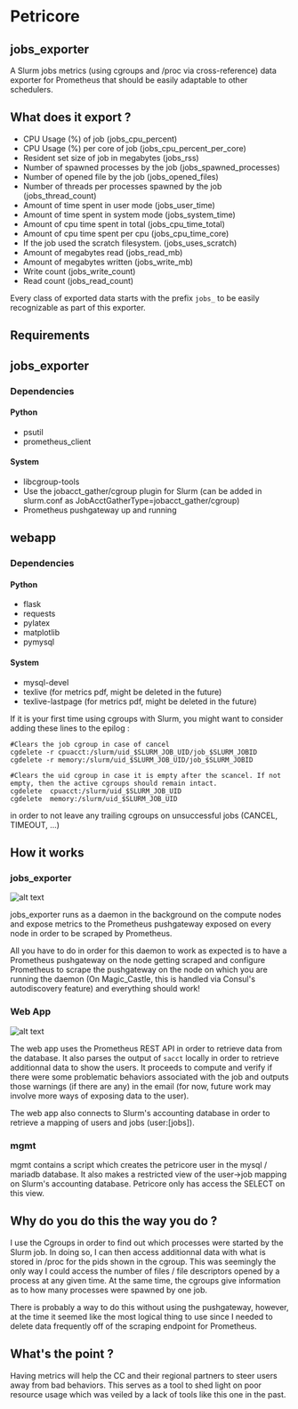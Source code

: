 # Petricore
## jobs_exporter
A Slurm jobs metrics (using cgroups and /proc via cross-reference) data exporter for Prometheus that should be easily adaptable to other schedulers.

## What does it export ?
- CPU Usage (%) of job (jobs_cpu_percent)
- CPU Usage (%) per core of job (jobs_cpu_percent_per_core)
- Resident set size of job in megabytes (jobs_rss)
- Number of spawned processes by the job (jobs_spawned_processes)
- Number of opened file by the job (jobs_opened_files)
- Number of threads per processes spawned by the job (jobs_thread_count)
- Amount of time spent in user mode (jobs_user_time)
- Amount of time spent in system mode (jobs_system_time)
- Amount of cpu time spent in total (jobs_cpu_time_total)
- Amount of cpu time spent per cpu (jobs_cpu_time_core)
- If the job used the scratch filesystem. (jobs_uses_scratch)
- Amount of megabytes read (jobs_read_mb)
- Amount of megabytes written (jobs_write_mb)
- Write count (jobs_write_count)
- Read count (jobs_read_count)

Every class of exported data starts with the prefix `jobs_` to be easily recognizable as part of this exporter.

## Requirements

## jobs_exporter
### Dependencies
#### Python
- psutil
- prometheus_client

#### System
- libcgroup-tools
- Use the jobacct_gather/cgroup plugin for Slurm (can be added in slurm.conf as JobAcctGatherType=jobacct_gather/cgroup)
- Prometheus pushgateway up and running

## webapp
### Dependencies
#### Python
- flask
- requests
- pylatex
- matplotlib
- pymysql

#### System
- mysql-devel
- texlive (for metrics pdf, might be deleted in the future)
- texlive-lastpage (for metrics pdf, might be deleted in the future)

If it is your first time using cgroups with Slurm, you might want to consider adding these lines to the epilog : 

```
#Clears the job cgroup in case of cancel
cgdelete -r cpuacct:/slurm/uid_$SLURM_JOB_UID/job_$SLURM_JOBID
cgdelete -r memory:/slurm/uid_$SLURM_JOB_UID/job_$SLURM_JOBID

#Clears the uid cgroup in case it is empty after the scancel. If not empty, then the active cgroups should remain intact.
cgdelete  cpuacct:/slurm/uid_$SLURM_JOB_UID
cgdelete  memory:/slurm/uid_$SLURM_JOB_UID
```

in order to not leave any trailing cgroups on unsuccessful jobs (CANCEL, TIMEOUT, ...)

## How it works
### jobs_exporter
![alt text](https://docs.google.com/drawings/d/e/2PACX-1vSOLM2Q9AZYmsRYqsevTvpWUysPeAhbdIre1CnQ-ti78A6XBHMxWXbJhZLqp7bg7RAEwhHoROTnqX0S/pub?w=1315&h=704 "Jobs Exporter Diagram")

jobs_exporter runs as a daemon in the background on the compute nodes and expose metrics to the Prometheus pushgateway exposed on every node in order to be scraped by Prometheus.

All you have to do in order for this daemon to work as expected is to have a Prometheus pushgateway on the node getting scraped and configure Prometheus to scrape the pushgateway on the node on which you are running the daemon (On Magic_Castle, this is handled via Consul's autodiscovery feature) and everything should work!

### Web App
![alt text](https://docs.google.com/drawings/d/e/2PACX-1vRgZzeBaogtesA9l_xBIsGIpIaiCBhWDK-T8EDSs72Kp9HEpKcYPwR01ENmOnSGvugmN_4_DQ9Fdo5S/pub?w=1315&h=704 "Web app Diagram")

The web app uses the Prometheus REST API in order to retrieve data from the database. It also parses the output of `sacct` locally in order to retrieve additionnal data to show the users. It proceeds to compute and verify if there were some problematic behaviors associated with the job and outputs those warnings (if there are any) in the email (for now, future work may involve more ways of exposing data to the user).

The web app also connects to Slurm's accounting database in order to retrieve a mapping of users and jobs (user:[jobs]).

### mgmt
mgmt contains a script which creates the petricore user in the mysql / mariadb database. It also makes a restricted view of the user->job mapping on Slurm's accounting database. Petricore only has access the SELECT on this view.

## Why do you do this the way you do ?
I use the Cgroups in order to find out which processes were started by the Slurm job. In doing so, I can then access additionnal data with what is stored in /proc for the pids shown in the cgroup. This was seemingly the only way I could access the number of files / file descriptors opened by a process at any given time. At the same time, the cgroups give information as to how many processes were spawned by one job.

There is probably a way to do this without using the pushgateway, however, at the time it seemed like the most logical thing to use since I needed to delete data frequently off of the scraping endpoint for Prometheus.

## What's the point ?
Having metrics will help the CC and their regional partners to steer users away from bad behaviors. This serves as a tool to shed light on poor resource usage which
was veiled by a lack of tools like this one in the past.


